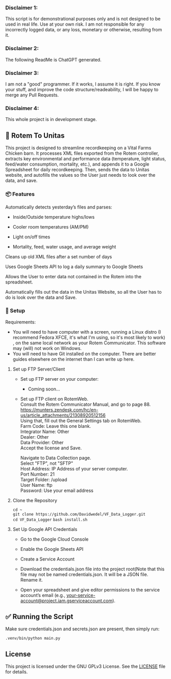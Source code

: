 ### Disclaimer 1:
This script is for demonstrational purposes only and is not designed to be used in real life. Use at your own risk. I am not responsible for any incorrectly logged data, or any loss, monetary or otherwise, resulting from it. 
### Disclaimer 2: 
The following ReadMe is ChatGPT generated. 

### Disclaimer 3:
I am not a "good" programmer. If it works, I assume it is right. If you know your stuff, and improve the code structure/readeability, I will be happy to merge any Pull Requests.

### Disclaimer 4: 
This whole project is in development stage.

## 🐓 Rotem To Unitas

This project is designed to streamline recordkeeping on a Vital Farms Chicken barn. It processes XML files exported from the Rotem controller, extracts key environmental and performance data (temperature, light status, feed/water consumption, mortality, etc.), and appends it to a Google Spreadsheet for daily recordkeeping. Then, sends the data to Unitas website, and autofills the values so the User just needs to look over the data, and save.
### 📦 Features

 Automatically detects yesterday’s files and parses:

* Inside/Outside temperature highs/lows

* Cooler room temperatures (AM/PM)

* Light on/off times

* Mortality, feed, water usage, and average weight

Cleans up old XML files after a set number of days

Uses Google Sheets API to log a daily summary to Google Sheets

Allows the User to enter data not contained in the Rotem into the spreadsheet.

Automatically fills out the data in the Unitas Website, so all the User has to do is look over the data and Save.

### 🔧 Setup
Requirements:
* You will need to have computer with a screen, running a Linux distro (I recommend Fedora XFCE, it's what I'm using, so it's most likely to work) , on the same local network as your Rotem Communicator. This software may (will) not work on Windows.
* You will need to have Git installed on the computer. There are better guides elsewhere on the internet than I can write up here.
1. Set up FTP Server/Client<br>
    * Set up FTP server on your computer:<br>
        * Coming soon...<br>

    * Set up FTP client on RotemWeb.<br>
        Consult the Rotem Communicator Manual, and go to page 88.<br>
        https://munters.zendesk.com/hc/en-us/article_attachments/21308920512156<br>
        Using that, fill out the General Settings tab on RotemWeb.<br>
        Farm Code: Leave this one blank.<br>
        Integrator Name: Other<br>
        Dealer: Other<br>
        Data Provider: Other<br>
        Accept the license and Save.<br>

        Navigate to Data Collection page.<br>
        Select "FTP", not "SFTP"<br>
        Host Address: IP Address of your server computer.<br>
        Port Number: 21<br>
        Target Folder: /upload<br>
        User Name: ftp<br>
        Password: Use your email address<br>

2. Clone the Repository

    ```cd ~```<br>
    ```git clone https://github.com/Davidwedel/VF_Data_Logger.git```<br>
    ```cd VF_Data_Logger```
    ```bash install.sh```

4. Set Up Google API Credentials

   * Go to the Google Cloud Console

   * Enable the Google Sheets API

   * Create a Service Account

   * Download the credentials.json file into the project root(Note that this file may not be named credentials.json. It will be a JSON file. Rename it.

   * Open your spreadsheet and give editor permissions to the service account’s email (e.g., your-service-account@project.iam.gserviceaccount.com).
        
## ✅ Running the Script

Make sure credentials.json and secrets.json are present, then simply run:

```.venv/bin/python main.py```

## License

This project is licensed under the GNU GPLv3 License. See the [LICENSE](./LICENSE) file for details.
